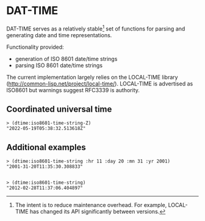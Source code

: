 # DAT-TIME

DAT-TIME serves as a relatively stable[^1] set of functions for parsing and generating date and time representations.

[^1]: The intent is to reduce maintenance overhead. For example, LOCAL-TIME has changed its API significantly between versions.

Functionality provided:

- generation of ISO 8601 date/time strings
- parsing ISO 8601 date/time strings


The current implementation largely relies on the LOCAL-TIME library (http://common-lisp.net/project/local-time/). LOCAL-TIME is advertised as ISO8601 but warnings suggest RFC3339 is authority.


## Coordinated universal time

	> (dtime:iso8601-time-string-Z)
	"2022-05-19T05:38:32.513618Z"


## Additional examples

	> (dtime:iso8601-time-string :hr 11 :day 20 :mn 31 :yr 2001)
	"2001-31-20T11:35:30.308833"


	> (dtime:iso8601-time-string)
	"2012-02-28T11:37:06.404897"


